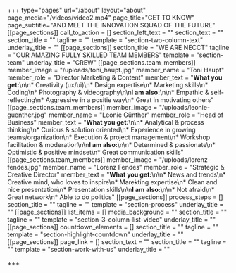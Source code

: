 +++
type="pages"
url="/about"
layout="about"
page_media="/videos/video2.mp4"
page_title="GET TO KNOW"
page_subtitle="AND MEET THE INNOVATION SQUAD OF THE FUTURE"
[[page_sections]]
call_to_action = []
section_left_text = ""
section_text = ""
section_title = ""
tagline = ""
template = "section-two-column-text"
underlay_title = ""
[[page_sections]]
section_title = "WE ARE NECCT"
tagline = "OUR AMAZING FULLY SKILLED TEAM MEMBERS"
template = "section-team"
underlay_title = "CREW"
[[page_sections.team_members]]
member_image = "/uploads/toni_haupt.jpg"
member_name = "Toni Haupt"
member_role = "Director Marketing & Content"
member_text = "**What you get:**\n\n* Creativity (ux/ui)\n* Design expertise\n* Marketing skills\n* Coding\n* Photography & videography\n\n**I am also:**\n\n* Empathic & self-reflecting\n* Aggressive in a positie way\n* Great in motivating others"
[[page_sections.team_members]]
member_image = "/uploads/leonie-guenther.jpg"
member_name = "Leonie Günther"
member_role = "Head of Business"
member_text = "**What you get:**\n\n* Analytical & process thinking\n* Curious & solution oriented\n* Experience in growing teams/organization\n* Execution & project management\n* Workshop facilitation & moderation\n\n**I am also:**\n\n* Determined & passionate\n* Optimistic & positive mindset\n* Great communication skills"
[[page_sections.team_members]]
member_image = "/uploads/lorenz-fendes.jpg"
member_name = "Lorenz Fendes"
member_role = "Strategic & Creative Director"
member_text = "**What you get:**\n\n* News and trends\n* Creative mind, who loves to inspire\n* Marekting expertise\n* Clean and nice presentation\n* Presentation skills\n\n**I am also:**\n\n* Not afraid\n* Great network\n* Able to do politics"
[[page_sections]]
process_steps = []
section_title = ""
tagline = ""
template = "section-process"
underlay_title = ""
[[page_sections]]
list_items = []
media_background = ""
section_title = ""
tagline = ""
template = "section-3-column-list-video"
underlay_title = ""
[[page_sections]]
countdown_elements = []
section_title = ""
tagline = ""
template = "section-highlight-countdown"
underlay_title = ""
[[page_sections]]
page_link = []
section_text = ""
section_title = ""
tagline = ""
template = "section-work-with-us"
underlay_title = ""

+++
